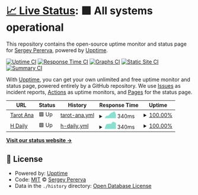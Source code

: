 # [📈 Live Status](https://proger-su.github.io/upptime): <!--live status--> **🟩 All systems operational**

This repository contains the open-source uptime monitor and status page for [Sergey Pererva](http://proger.su), powered by [Upptime](https://github.com/upptime/upptime).

[![Uptime CI](https://github.com/proger-su/upptime/workflows/Uptime%20CI/badge.svg)](https://github.com/proger-su/upptime/actions?query=workflow%3A%22Uptime+CI%22)
[![Response Time CI](https://github.com/proger-su/upptime/workflows/Response%20Time%20CI/badge.svg)](https://github.com/proger-su/upptime/actions?query=workflow%3A%22Response+Time+CI%22)
[![Graphs CI](https://github.com/proger-su/upptime/workflows/Graphs%20CI/badge.svg)](https://github.com/proger-su/upptime/actions?query=workflow%3A%22Graphs+CI%22)
[![Static Site CI](https://github.com/proger-su/upptime/workflows/Static%20Site%20CI/badge.svg)](https://github.com/proger-su/upptime/actions?query=workflow%3A%22Static+Site+CI%22)
[![Summary CI](https://github.com/proger-su/upptime/workflows/Summary%20CI/badge.svg)](https://github.com/proger-su/upptime/actions?query=workflow%3A%22Summary+CI%22)

With [Upptime](https://upptime.js.org), you can get your own unlimited and free uptime monitor and status page, powered entirely by a GitHub repository. We use [Issues](https://github.com/proger-su/upptime/issues) as incident reports, [Actions](https://github.com/proger-su/upptime/actions) as uptime monitors, and [Pages](https://proger-su.github.io/upptime) for the status page.

<!--start: status pages-->
<!-- This summary is generated by Upptime (https://github.com/upptime/upptime) -->
<!-- Do not edit this manually, your changes will be overwritten -->
<!-- prettier-ignore -->
| URL | Status | History | Response Time | Uptime |
| --- | ------ | ------- | ------------- | ------ |
| <img alt="" src="https://icons.duckduckgo.com/ip3/www.tarot-ana.fr.ico" height="13"> [Tarot Ana](https://www.tarot-ana.fr) | 🟩 Up | [tarot-ana.yml](https://github.com/proger-su/upptime/commits/HEAD/history/tarot-ana.yml) | <details><summary><img alt="Response time graph" src="./graphs/tarot-ana/response-time-week.png" height="20"> 340ms</summary><br><a href="https://proger-su.github.io/upptime/history/tarot-ana"><img alt="Response time 619" src="https://img.shields.io/endpoint?url=https%3A%2F%2Fraw.githubusercontent.com%2Fproger-su%2Fupptime%2FHEAD%2Fapi%2Ftarot-ana%2Fresponse-time.json"></a><br><a href="https://proger-su.github.io/upptime/history/tarot-ana"><img alt="24-hour response time 193" src="https://img.shields.io/endpoint?url=https%3A%2F%2Fraw.githubusercontent.com%2Fproger-su%2Fupptime%2FHEAD%2Fapi%2Ftarot-ana%2Fresponse-time-day.json"></a><br><a href="https://proger-su.github.io/upptime/history/tarot-ana"><img alt="7-day response time 340" src="https://img.shields.io/endpoint?url=https%3A%2F%2Fraw.githubusercontent.com%2Fproger-su%2Fupptime%2FHEAD%2Fapi%2Ftarot-ana%2Fresponse-time-week.json"></a><br><a href="https://proger-su.github.io/upptime/history/tarot-ana"><img alt="30-day response time 401" src="https://img.shields.io/endpoint?url=https%3A%2F%2Fraw.githubusercontent.com%2Fproger-su%2Fupptime%2FHEAD%2Fapi%2Ftarot-ana%2Fresponse-time-month.json"></a><br><a href="https://proger-su.github.io/upptime/history/tarot-ana"><img alt="1-year response time 485" src="https://img.shields.io/endpoint?url=https%3A%2F%2Fraw.githubusercontent.com%2Fproger-su%2Fupptime%2FHEAD%2Fapi%2Ftarot-ana%2Fresponse-time-year.json"></a></details> | <details><summary><a href="https://proger-su.github.io/upptime/history/tarot-ana">100.00%</a></summary><a href="https://proger-su.github.io/upptime/history/tarot-ana"><img alt="All-time uptime 99.87%" src="https://img.shields.io/endpoint?url=https%3A%2F%2Fraw.githubusercontent.com%2Fproger-su%2Fupptime%2FHEAD%2Fapi%2Ftarot-ana%2Fuptime.json"></a><br><a href="https://proger-su.github.io/upptime/history/tarot-ana"><img alt="24-hour uptime 100.00%" src="https://img.shields.io/endpoint?url=https%3A%2F%2Fraw.githubusercontent.com%2Fproger-su%2Fupptime%2FHEAD%2Fapi%2Ftarot-ana%2Fuptime-day.json"></a><br><a href="https://proger-su.github.io/upptime/history/tarot-ana"><img alt="7-day uptime 100.00%" src="https://img.shields.io/endpoint?url=https%3A%2F%2Fraw.githubusercontent.com%2Fproger-su%2Fupptime%2FHEAD%2Fapi%2Ftarot-ana%2Fuptime-week.json"></a><br><a href="https://proger-su.github.io/upptime/history/tarot-ana"><img alt="30-day uptime 100.00%" src="https://img.shields.io/endpoint?url=https%3A%2F%2Fraw.githubusercontent.com%2Fproger-su%2Fupptime%2FHEAD%2Fapi%2Ftarot-ana%2Fuptime-month.json"></a><br><a href="https://proger-su.github.io/upptime/history/tarot-ana"><img alt="1-year uptime 99.79%" src="https://img.shields.io/endpoint?url=https%3A%2F%2Fraw.githubusercontent.com%2Fproger-su%2Fupptime%2FHEAD%2Fapi%2Ftarot-ana%2Fuptime-year.json"></a></details>
| <img alt="" src="https://icons.duckduckgo.com/ip3/hdaily.astrofeed.ovh.ico" height="13"> [H Daily](https://hdaily.astrofeed.ovh) | 🟩 Up | [h-daily.yml](https://github.com/proger-su/upptime/commits/HEAD/history/h-daily.yml) | <details><summary><img alt="Response time graph" src="./graphs/h-daily/response-time-week.png" height="20"> 340ms</summary><br><a href="https://proger-su.github.io/upptime/history/h-daily"><img alt="Response time 369" src="https://img.shields.io/endpoint?url=https%3A%2F%2Fraw.githubusercontent.com%2Fproger-su%2Fupptime%2FHEAD%2Fapi%2Fh-daily%2Fresponse-time.json"></a><br><a href="https://proger-su.github.io/upptime/history/h-daily"><img alt="24-hour response time 288" src="https://img.shields.io/endpoint?url=https%3A%2F%2Fraw.githubusercontent.com%2Fproger-su%2Fupptime%2FHEAD%2Fapi%2Fh-daily%2Fresponse-time-day.json"></a><br><a href="https://proger-su.github.io/upptime/history/h-daily"><img alt="7-day response time 340" src="https://img.shields.io/endpoint?url=https%3A%2F%2Fraw.githubusercontent.com%2Fproger-su%2Fupptime%2FHEAD%2Fapi%2Fh-daily%2Fresponse-time-week.json"></a><br><a href="https://proger-su.github.io/upptime/history/h-daily"><img alt="30-day response time 369" src="https://img.shields.io/endpoint?url=https%3A%2F%2Fraw.githubusercontent.com%2Fproger-su%2Fupptime%2FHEAD%2Fapi%2Fh-daily%2Fresponse-time-month.json"></a><br><a href="https://proger-su.github.io/upptime/history/h-daily"><img alt="1-year response time 369" src="https://img.shields.io/endpoint?url=https%3A%2F%2Fraw.githubusercontent.com%2Fproger-su%2Fupptime%2FHEAD%2Fapi%2Fh-daily%2Fresponse-time-year.json"></a></details> | <details><summary><a href="https://proger-su.github.io/upptime/history/h-daily">100.00%</a></summary><a href="https://proger-su.github.io/upptime/history/h-daily"><img alt="All-time uptime 100.00%" src="https://img.shields.io/endpoint?url=https%3A%2F%2Fraw.githubusercontent.com%2Fproger-su%2Fupptime%2FHEAD%2Fapi%2Fh-daily%2Fuptime.json"></a><br><a href="https://proger-su.github.io/upptime/history/h-daily"><img alt="24-hour uptime 100.00%" src="https://img.shields.io/endpoint?url=https%3A%2F%2Fraw.githubusercontent.com%2Fproger-su%2Fupptime%2FHEAD%2Fapi%2Fh-daily%2Fuptime-day.json"></a><br><a href="https://proger-su.github.io/upptime/history/h-daily"><img alt="7-day uptime 100.00%" src="https://img.shields.io/endpoint?url=https%3A%2F%2Fraw.githubusercontent.com%2Fproger-su%2Fupptime%2FHEAD%2Fapi%2Fh-daily%2Fuptime-week.json"></a><br><a href="https://proger-su.github.io/upptime/history/h-daily"><img alt="30-day uptime 100.00%" src="https://img.shields.io/endpoint?url=https%3A%2F%2Fraw.githubusercontent.com%2Fproger-su%2Fupptime%2FHEAD%2Fapi%2Fh-daily%2Fuptime-month.json"></a><br><a href="https://proger-su.github.io/upptime/history/h-daily"><img alt="1-year uptime 100.00%" src="https://img.shields.io/endpoint?url=https%3A%2F%2Fraw.githubusercontent.com%2Fproger-su%2Fupptime%2FHEAD%2Fapi%2Fh-daily%2Fuptime-year.json"></a></details>

<!--end: status pages-->

[**Visit our status website →**](https://proger-su.github.io/upptime)

## 📄 License

- Powered by: [Upptime](https://github.com/upptime/upptime)
- Code: [MIT](./LICENSE) © [Sergey Pererva](http://proger.su)
- Data in the `./history` directory: [Open Database License](https://opendatacommons.org/licenses/odbl/1-0/)
